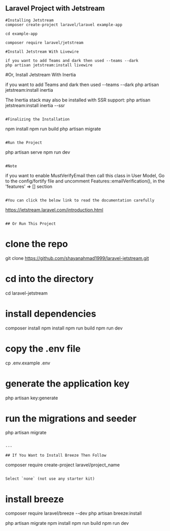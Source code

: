 ## Laravel Project with Jetstream

```
#Installing Jetstream
composer create-project laravel/laravel example-app

cd example-app

composer require laravel/jetstream
```

```
#Install Jetstream With Livewire

if you want to add Teams and dark then used --teams --dark
php artisan jetstream:install livewire

```

#Or, Install Jetstream With Inertia

if you want to add Teams and dark then used --teams --dark
php artisan jetstream:install inertia

The Inertia stack may also be installed with SSR support:
php artisan jetstream:install inertia --ssr

```

#Finalizing the Installation
```

npm install
npm run build
php artisan migrate

```

#Run the Project
```

php artisan serve
npm run dev

```

#Note
```
if you want to enable MustVerifyEmail then call this class in User Model,
Go to the config/fortify file and uncomment
Features::emailVerification(),
in the 'features' => [] section
```

#You can click the below link to read the documentation carefully
```

https://jetstream.laravel.com/introduction.html

```

## Or Run This Project

```

# clone the repo

git clone https://github.com/shayanahmad1999/laravel-jetstream.git

# cd into the directory

cd laravel-jetstream

# install dependencies

composer install
npm install
npm run build
npm run dev

# copy the .env file

cp .env.example .env

# generate the application key

php artisan key:generate

# run the migrations and seeder

php artisan migrate

```

---

## If You Want to Install Breeze Then Follow

```

composer require create-project laravel/project_name

```

Select `none` (not use any starter kit)

```

# install breeze

composer require laravel/breeze --dev
php artisan breeze:install

php artisan migrate
npm install
npm run build
npm run dev

```

```
